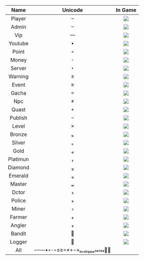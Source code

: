| Name | Unicode | In Game |
|:-----------:|:------------:|:------------:|
| Player |  | ![](https://github.com/MrMaxing/Work-Performance/blob/main/Rank%20Chat%20Unicode/.Picture/Unicode_03.gif) |
| Admin |  | ![](https://github.com/MrMaxing/Work-Performance/blob/main/Rank%20Chat%20Unicode/.Picture/Unicode_04.gif) |
| Vip |  | ![](https://github.com/MrMaxing/Work-Performance/blob/main/Rank%20Chat%20Unicode/.Picture/Unicode_05.gif) |
| Youtube |  | ![](https://github.com/MrMaxing/Work-Performance/blob/main/Rank%20Chat%20Unicode/.Picture/Unicode_06.gif) |
| Point |  | ![](https://github.com/MrMaxing/Work-Performance/blob/main/Rank%20Chat%20Unicode/.Picture/Unicode_07.gif) |
| Money |  | ![](https://github.com/MrMaxing/Work-Performance/blob/main/Rank%20Chat%20Unicode/.Picture/Unicode_08.gif) |
| Server |  | ![](https://github.com/MrMaxing/Work-Performance/blob/main/Rank%20Chat%20Unicode/.Picture/Unicode_09.gif) |
| Warning |  | ![](https://github.com/MrMaxing/Work-Performance/blob/main/Rank%20Chat%20Unicode/.Picture/Unicode_10.gif) |
| Event |  | ![](https://github.com/MrMaxing/Work-Performance/blob/main/Rank%20Chat%20Unicode/.Picture/Unicode_11.gif) |
| Gacha |  | ![](https://github.com/MrMaxing/Work-Performance/blob/main/Rank%20Chat%20Unicode/.Picture/Unicode_12.gif) |
| Npc |  | ![](https://github.com/MrMaxing/Work-Performance/blob/main/Rank%20Chat%20Unicode/.Picture/Unicode_13.gif) |
| Quast |  | ![](https://github.com/MrMaxing/Work-Performance/blob/main/Rank%20Chat%20Unicode/.Picture/Unicode_14.gif) |
| Publish |  | ![](https://github.com/MrMaxing/Work-Performance/blob/main/Rank%20Chat%20Unicode/.Picture/Unicode_15.gif) |
| Level |  | ![](https://github.com/MrMaxing/Work-Performance/blob/main/Rank%20Chat%20Unicode/.Picture/Unicode_16.gif) |
| Bronze |  | ![](https://github.com/MrMaxing/Work-Performance/blob/main/Rank%20Chat%20Unicode/.Picture/Unicode_17.gif) |
| Silver |  | ![](https://github.com/MrMaxing/Work-Performance/blob/main/Rank%20Chat%20Unicode/.Picture/Unicode_18.gif) |
| Gold |  | ![](https://github.com/MrMaxing/Work-Performance/blob/main/Rank%20Chat%20Unicode/.Picture/Unicode_19.gif) |
| Platimun |  | ![](https://github.com/MrMaxing/Work-Performance/blob/main/Rank%20Chat%20Unicode/.Picture/Unicode_20.gif) |
| Diamond |  | ![](https://github.com/MrMaxing/Work-Performance/blob/main/Rank%20Chat%20Unicode/.Picture/Unicode_21.gif) |
| Emerald |  | ![](https://github.com/MrMaxing/Work-Performance/blob/main/Rank%20Chat%20Unicode/.Picture/Unicode_22.gif) |
| Master |  | ![](https://github.com/MrMaxing/Work-Performance/blob/main/Rank%20Chat%20Unicode/.Picture/Unicode_23.gif) |
| Dctor |  | ![](https://github.com/MrMaxing/Work-Performance/blob/main/Rank%20Chat%20Unicode/.Picture/Unicode_24.gif) |
| Police |  | ![](https://github.com/MrMaxing/Work-Performance/blob/main/Rank%20Chat%20Unicode/.Picture/Unicode_25.gif) |
| Miner |  | ![](https://github.com/MrMaxing/Work-Performance/blob/main/Rank%20Chat%20Unicode/.Picture/Unicode_26.gif) |
| Farmer |  | ![](https://github.com/MrMaxing/Work-Performance/blob/main/Rank%20Chat%20Unicode/.Picture/Unicode_27.gif) |
| Angler |  | ![](https://github.com/MrMaxing/Work-Performance/blob/main/Rank%20Chat%20Unicode/.Picture/Unicode_28.gif) |
| Bandit |  | ![](https://github.com/MrMaxing/Work-Performance/blob/main/Rank%20Chat%20Unicode/.Picture/Unicode_29.gif) |
| Logger |  | ![](https://github.com/MrMaxing/Work-Performance/blob/main/Rank%20Chat%20Unicode/.Picture/Unicode_30.gif) |
| All |  |
